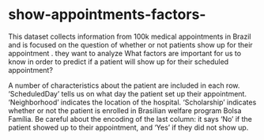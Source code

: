 # show-appointments-factors-
This dataset collects information from 100k medical appointments in Brazil and is focused on the question of whether or not patients show up for their appointment .
they want to analyze What factors are important for us to know in order to predict if a patient will show up for their scheduled appointment?

 A number of characteristics about the patient are included in each row.
 ‘ScheduledDay’ tells us on what day the patient set up their appointment.
‘Neighborhood’ indicates the location of the hospital.
‘Scholarship’ indicates whether or not the patient is enrolled in Brasilian welfare program Bolsa Família.
 Be careful about the encoding of the last column: it says ‘No’ if the patient showed up to their appointment, and ‘Yes’ if they did not show up.
